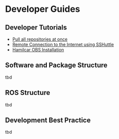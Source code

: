 # Developer Guides

## Developer Tutorials

- [Pull all repositories at once](pull_multiple_repos)
- [Remote Connection to the Internet using SSHuttle](sshuttle)
- [Hamilcar OBS Installation](install_hamilcar_obs)

## Software and Package Structure

tbd

## ROS Structure

tbd

## Development Best Practice

tbd
